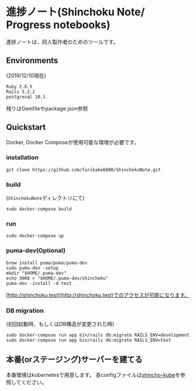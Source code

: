 # 進捗ノート(Shinchoku Note/ Progress notebooks)

進捗ノートは、同人製作者のためのツールです。

## Environments

(2019/12/10現在)

```text
Ruby 2.6.5
Rails 5.2.2
postgresql 10.1
```

残りはGemfileやpackage.json参照

## Quickstart

Docker, Docker Composeが使用可能な環境が必要です。

### installation

```shell
git clone https://github.com/furikake6000/ShinchokuNote.git
```

### build

(`ShinchokuNote`ディレクトリにて)

```shell
sudo docker-compose build
```

### run

```shell
sudo docker-compose up
```

### puma-dev(Optional)

```shell
brew install puma/puma/puma-dev
sudo puma-dev -setup
mkdir "$HOME/.puma-dev"
echo 3000 > "$HOME/.puma-dev/shinchoku"
puma-dev -install -d test
```

[http://shinchoku.test](http://shinchoku.test)でのアクセスが可能になります。

### DB migration

(初回起動時、もしくはDB構造が変更された時)

```shell
sudo docker-compose run app bin/rails db:migrate RAILS_ENV=development
sudo docker-compose run app bin/rails db:migrate RAILS_ENV=test
```

## 本番(orステージング)サーバーを建てる

本番環境はkubernetesで用意します。
各configファイルは[shincho-kube](https://github.com/furikake6000/shincho-kube)を参照してください。
